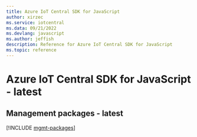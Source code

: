 ```yaml
---
title: Azure IoT Central SDK for JavaScript
author: xirzec
ms.service: iotcentral
ms.data: 09/21/2022
ms.devlang: javascript
ms.author: jeffish
description: Reference for Azure IoT Central SDK for JavaScript
ms.topic: reference
---
```

# Azure IoT Central SDK for JavaScript - latest

## Management packages - latest
[!INCLUDE [mgmt-packages](iot-central-mgmt-index.md)]